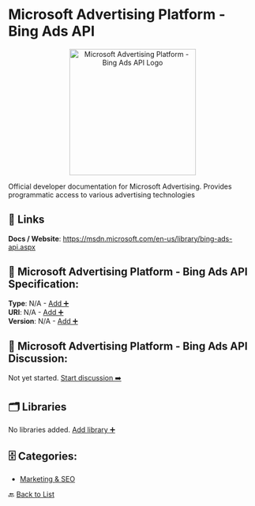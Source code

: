 # Microsoft Advertising Platform - Bing Ads API
<p align="center">
    <img width="256" src="https://raw.githubusercontent.com/apis-list/apis-list/main/apis/microsoft-advertising-platform-bing-ads-api/logo_256x256.png" alt="Microsoft Advertising Platform - Bing Ads API Logo"/>
</p>
Official developer documentation for Microsoft Advertising. Provides programmatic access to various advertising technologies

##  🔗 Links
**Docs / Website**: https://msdn.microsoft.com/en-us/library/bing-ads-api.aspx

## 🧬 Microsoft Advertising Platform - Bing Ads API Specification:
**Type**: N/A - [Add ➕](https://github.com/apis-list/apis-list/edit/main/apis.yaml#12471)  
**URI**: N/A - [Add ➕](https://github.com/apis-list/apis-list/edit/main/apis.yaml#12471)  
**Version**: N/A - [Add ➕](https://github.com/apis-list/apis-list/edit/main/apis.yaml#12471)

## 💬 Microsoft Advertising Platform - Bing Ads API Discussion:
Not yet started. [Start discussion ➡️](https://github.com/apis-list/apis-list/discussions/new)

## 🗂️ Libraries

No libraries added. [Add library ➕](https://github.com/apis-list/apis-list/edit/main/apis.yaml#12471)    


## 🗄️ Categories:
- [Marketing & SEO](https://github.com/apis-list/apis-list#marketing--seo-)

🔙  [Back to List](https://github.com/apis-list/apis-list)
